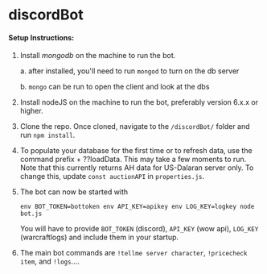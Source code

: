 # discordBot

#### Setup Instructions:
1) Install _mongodb_ on the machine to run the bot.  

    a.  after installed, you'll need to run `mongod` to turn on the db server
    
    b.  `mongo` can be run to open the client and look at the dbs
    

2) Install nodeJS on the machine to run the bot, preferably version 6.x.x or higher.

3) Clone the repo.  Once cloned, navigate to the `/discordBot/` folder and run `npm install`.

4) To populate your database for the first time or to refresh data, use the command prefix + ??loadData.
    This may take a few moments to run.  Note that this currently returns AH data for US-Dalaran
    server only.  To change this, update `const auctionAPI` in `properties.js`.

5) The bot can now be started with 

    `env BOT_TOKEN=bottoken env API_KEY=apikey env LOG_KEY=logkey node bot.js`
    
    You will have to provide `BOT_TOKEN` (discord), `API_KEY` (wow api), `LOG_KEY` (warcraftlogs) and include them in your startup.
    
6) The main bot commands are `!tellme server character`, `!pricecheck item`, and `!logs`....
